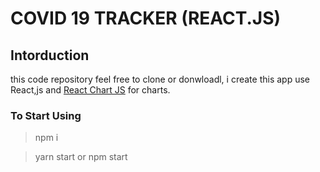 # COVID 19 TRACKER (REACT.JS)

## Intorduction
this code repository feel free to clone or donwloadl, i create this app use React,js and [React Chart JS](https://github.com/jerairrest/react-chartjs-2) for charts.

### To Start Using 
> npm i

> yarn start or npm start

